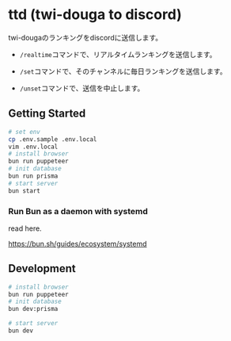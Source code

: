 # ttd (twi-douga to discord)

twi-dougaのランキングをdiscordに送信します。

- `/realtime`コマンドで、リアルタイムランキングを送信します。

- `/set`コマンドで、そのチャンネルに毎日ランキングを送信します。

- `/unset`コマンドで、送信を中止します。

## Getting Started

```bash
# set env
cp .env.sample .env.local
vim .env.local
# install browser
bun run puppeteer
# init database
bun run prisma
# start server
bun start
```

### Run Bun as a daemon with systemd

read here.

https://bun.sh/guides/ecosystem/systemd

## Development

```bash
# install browser
bun run puppeteer
# init database
bun dev:prisma

# start server
bun dev
```
